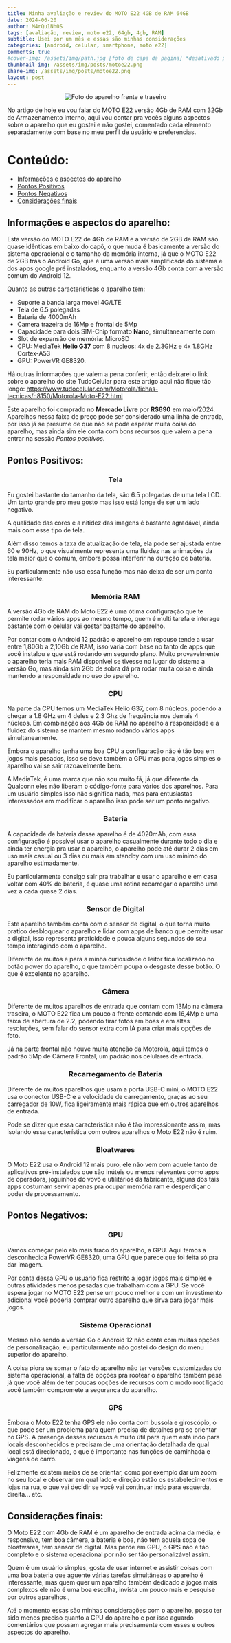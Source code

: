 ```yaml
---
title: Minha avaliação e review do MOTO E22 4GB de RAM 64GB 
date: 2024-06-20
author: M4rQu1Nh0S
tags: [avaliação, review, moto e22, 64gb, 4gb, RAM]
subtitle: Usei por um mês e essas são minhas considerações
categories: [android, celular, smartphone, moto e22]
comments: true
#cover-img: /assets/img/path.jpg [foto de capa da pagina] *desativado por hashtag #
thumbnail-img: /assets/img/posts/motoe22.png
share-img: /assets/img/posts/motoe22.png
layout: post
---
```


<p align='center'><img alt='Foto do aparelho frente e traseiro' src="/assets/img/posts/motoe22.png"/></p>
No artigo de hoje eu vou falar do MOTO E22 versão 4Gb de RAM com 32Gb de Armazenamento interno, aqui vou contar pra vocês alguns aspectos sobre o aparelho que eu gostei e não gostei, comentado cada elemento separadamente com base no meu perfil de usuário e preferencias.

# Conteúdo:
- [Informações e aspectos do aparelho](#informações-e-aspectos-do-aparelho)
- [Pontos Positivos](#pontos-positivos)
- [Pontos Negativos](#pontos-negativos)
- [Considerações finais](#considerações-finais)

## Informações e aspectos do aparelho:
Esta versão do MOTO E22 de 4Gb de RAM e a versão de 2GB de RAM são quase idênticas em baixo do capô, o que muda é basicamente a versão do sistema operacional e o tamanho da memória interna, já que o MOTO E22 de 2GB trás o Android Go, que é uma versão mais simplificada do sistema e dos apps google pré instalados, enquanto a versão 4Gb conta com a versão comum do Android 12.

Quanto as outras caracteristicas o aparelho tem:
- Suporte a banda larga movel 4G/LTE
- Tela de 6.5 polegadas
- Bateria de 4000mAh
- Camera trazeira de 16Mp e frontal de 5Mp
- Capacidade para dois SIM-Chip formato **Nano**, simultaneamente com
- Slot de expansão de memória: MicroSD
- CPU: MediaTek **Helio G37** com 8 nucleos: 4x de 2.3GHz e 4x 1.8GHz Cortex-A53
- GPU: PowerVR GE8320.

Há outras informações que valem a pena conferir, então deixarei o link sobre o aparelho do site TudoCelular para este artigo aqui não fique tão longo:
https://www.tudocelular.com/Motorola/fichas-tecnicas/n8150/Motorola-Moto-E22.html

Este aparelho foi comprado no **Mercado Livre** por **R$690** em maio/2024. Aparelhos nessa faixa de preço pode ser considerado uma linha de entrada, por isso já se presume de que não se pode esperar muita coisa do aparelho, mas ainda sim ele conta com bons recursos que valem a pena entrar na sessão *Pontos positivos*.

## Pontos Positivos:

### <center>Tela</center>
Eu gostei bastante do tamanho da tela, são 6.5 polegadas de uma tela LCD. Um tanto grande pro meu gosto mas isso está longe de ser um lado negativo.

A qualidade das cores e a nitidez das imagens é bastante agradável, ainda mais com esse tipo de tela.

Além disso temos a taxa de atualização de tela, ela pode ser ajustada entre 60 e 90Hz, o que visualmente representa uma fluidez nas animações da tela maior que o comum, embora possa interferir na duração de bateria. 

Eu particularmente não uso essa função mas não deixa de ser um ponto interessante.

### <center>Memória RAM</center>
A versão 4Gb de RAM do Moto E22 é uma ótima configuração que te permite rodar vários apps ao mesmo tempo, quem é multi tarefa e interage bastante com o celular vai gostar bastante do aparelho.

Por contar com o Android 12 padrão o aparelho em repouso tende a usar entre 1,80Gb a 2,10Gb de RAM, isso varia com base no tanto de apps que você instalou e que está rodando em segundo plano. Muito provavelmente o aparelho teria mais RAM disponível se tivesse no lugar do sistema a versão Go, mas ainda sim 2Gb de sobra dá pra rodar muita coisa e ainda mantendo a responsidade no uso do aparelho.

### <center>CPU</center>
Na parte da CPU temos um MediaTek Helio G37, com 8 núcleos, podendo a chegar a 1.8 GHz em 4 deles e 2.3 Ghz de frequência nos demais 4 núcleos. Em combinação aos 4Gb de RAM no aparelho a responsidade e a fluidez do sistema se mantem mesmo rodando vários apps simultaneamente.

Embora o aparelho tenha uma boa CPU a configuração não é tão boa em jogos mais pesados, isso se deve também a GPU mas para jogos simples o aparelho vai se sair razoavelmente bem.

A MediaTek, é uma marca que não sou muito fã, já que diferente da Qualconn eles não liberam o código-fonte para vários dos aparelhos. Para um usuário simples isso não significa nada, mas para entusiastas interessados em modificar o aparelho isso pode ser um ponto negativo.

### <center>Bateria</center>
A capacidade de bateria desse aparelho é de 4020mAh, com essa configuração é possível usar o aparelho casualmente durante todo o dia e ainda ter energia pra usar o aparelho, o aparelho pode até durar 2 dias em uso mais casual ou 3 dias ou mais em standby com um uso mínimo do aparelho estimadamente.

Eu particularmente consigo sair pra trabalhar e usar o aparelho e em casa voltar com 40% de bateria, é quase uma rotina recarregar o aparelho uma vez a cada quase 2 dias.

### <center>Sensor de Digital</center>
Este aparelho também conta com o sensor de digital, o que torna muito pratico desbloquear o aparelho e lidar com apps de banco que permite usar a digital, isso representa praticidade e pouca alguns segundos do seu tempo interagindo com o aparelho.

Diferente de muitos e para a minha curiosidade o leitor fica localizado no botão power do aparelho, o que também poupa o desgaste desse botão. O que é excelente no aparelho.

### <center>Câmera</center>
Diferente de muitos aparelhos de entrada que contam com 13Mp na câmera traseira, o MOTO E22 fica um pouco a frente contando com 16,4Mp e uma faixa de abertura de 2.2, podendo tirar fotos em boas e em altas resoluções, sem falar do sensor extra com IA para criar mais opções de foto.

Já na parte frontal não houve muita atenção da Motorola, aqui temos o padrão 5Mp de Câmera Frontal, um padrão nos celulares de entrada.

### <center>Recarregamento de Bateria</center>
Diferente de muitos aparelhos que usam a porta USB-C mini, o MOTO E22 usa o conector USB-C e a velocidade de carregamento, graças ao seu carregador de 10W, fica ligeiramente mais rápida que em outros aparelhos de entrada.

Pode se dizer que essa característica não é tão impressionante assim, mas isolando essa característica com outros aparelhos o Moto E22 não é ruim.

### <center>Bloatwares</center>
O Moto E22 usa o Android 12 mais puro, ele não vem com aquele tanto de aplicativos pré-instalados que são inúteis ou menos relevantes como apps de operadora, joguinhos do vovô e utilitários da fabricante, alguns dos tais apps costumam servir apenas pra ocupar memória ram e desperdiçar o poder de processamento.

## Pontos Negativos:
### <center>GPU</center>
Vamos começar pelo elo mais fraco do aparelho, a GPU. Aqui temos a desconhecida PowerVR GE8320, uma GPU que parece que foi feita só pra dar imagem.

Por conta dessa GPU o usuário fica restrito a jogar jogos mais simples e outras atividades menos pesadas que trabalham com a GPU. Se você espera jogar no MOTO E22 pense um pouco melhor e com um investimento adicional você poderia comprar outro aparelho que sirva para jogar mais jogos.

### <center>Sistema Operacional</center>
Mesmo não sendo a versão Go o Android 12 não conta com muitas opções de personalização, eu particularmente não gostei do design do menu superior do aparelho.

A coisa piora se somar o fato do aparelho não ter versões customizadas do sistema operacional, a falta de opções pra rootear o aparelho também pesa já que você além de ter poucas opções de recursos com o modo root ligado você também compromete a segurança do aparelho.

### <center>GPS</center>
Embora o Moto E22 tenha GPS ele não conta com bussola e giroscópio, o que pode ser um problema para quem precisa de detalhes pra se orientar no GPS. A presença desses recursos é muito útil para quem está indo para locais desconhecidos e precisam de uma orientação detalhada de qual local está direcionado, o que é importante nas funções de caminhada e viagens de carro.

Felizmente existem meios de se orientar, como por exemplo dar um zoom no seu local e observar em qual lado e direção estão os estabelecimentos e lojas na rua, o que vai decidir se você vai continuar indo para esquerda, direita... etc.

## Considerações finais:
O Moto E22 com 4Gb de RAM é um aparelho de entrada acima da média, é responsivo, tem boa câmera, a bateria é boa, não tem aquela sopa de bloatwares, tem sensor de digital. Mas perde em GPU, o GPS não é tão completo e o sistema operacional por não ser tão personalizável assim.

Quem é um usuário simples, gosta de usar internet e assistir coisas com uma boa bateria que aguente várias tarefas simultâneas o aparelho é interessante, mas quem quer um aparelho também dedicado a jogos mais complexos ele  não é uma boa escolha, invista um pouco mais e pesquise por outros aparelhos.,

Até o momento essas são minhas considerações com o aparelho, posso ter sido menos preciso quanto a CPU do aparelho e por isso aguardo comentários que possam agregar mais precisamente com esses e outros aspectos do aparelho.